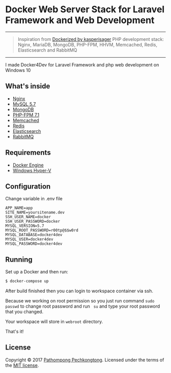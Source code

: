 # Docker Web Server Stack for Laravel Framework and Web Development

---

> Inspiration from [Dockerized by kasperisager](https://github.com/kasperisager/php-dockerized) PHP development stack: Nginx, MariaDB, MongoDB, PHP-FPM, HHVM, Memcached, Redis, Elasticsearch and RabbitMQ

---

I made Docker4Dev for Laravel Framework and php web development on Windows 10

## What's inside

* [Nginx](http://nginx.org/)
* [MySQL 5.7](http://www.mysql.org/)
* [MongoDB](http://www.mongodb.org/)
* [PHP-FPM 7.1](http://php-fpm.org/)
* [Memcached](http://memcached.org/)
* [Redis](http://redis.io/)
* [Elasticsearch](http://www.elasticsearch.org/)
* [RabbitMQ](https://www.rabbitmq.com/)

## Requirements

* [Docker Engine](https://docs.docker.com/docker-for-windows/install/)
* [Windows Hyper-V](https://docs.microsoft.com/en-us/virtualization/hyper-v-on-windows/quick-start/enable-hyper-v)

## Configuration

Change variable in .env file
```
APP_NAME=app
SITE_NAME=yoursitename.dev
SSH_USER_NAME=docker
SSH_USER_PASSWORD=docker
MYSQL_VERSION=5.7
MYSQL_ROOT_PASSWORD=r00tp@$$w0rd
MYSQL_DATABASE=docker4dev
MYSQL_USER=docker4dev
MYSQL_PASSWORD=docker4dev
```

## Running

Set up a Docker and then run:

```sh
$ docker-compose up
```

After build finished then you can login to workspace container via ssh.

Because we working on root permission so you just run command ```sudo passwd``` to change root password and run ``` su``` and type your root password that you changed.

Your workspace will store in ```webroot``` directory.

That's it!

## License

Copyright &copy; 2017 [Pathompong Pechkongtong](https://github.com/boynoiz). Licensed under the terms of the [MIT license](LICENSE.md).
